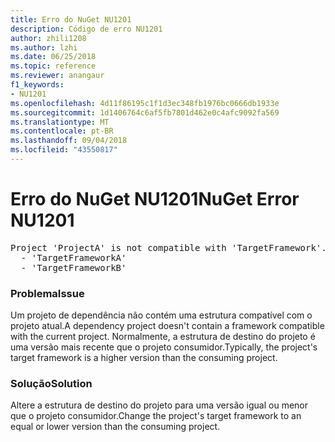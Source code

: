 ```yaml
---
title: Erro do NuGet NU1201
description: Código de erro NU1201
author: zhili1208
ms.author: lzhi
ms.date: 06/25/2018
ms.topic: reference
ms.reviewer: anangaur
f1_keywords:
- NU1201
ms.openlocfilehash: 4d11f86195c1f1d3ec348fb1976bc0666db1933e
ms.sourcegitcommit: 1d1406764c6af5fb7801d462e0c4afc9092fa569
ms.translationtype: MT
ms.contentlocale: pt-BR
ms.lasthandoff: 09/04/2018
ms.locfileid: "43550817"
---
```

# <a name="nuget-error-nu1201"></a><span data-ttu-id="536e1-103">Erro do NuGet NU1201</span><span class="sxs-lookup"><span data-stu-id="536e1-103">NuGet Error NU1201</span></span>

<pre>Project 'ProjectA' is not compatible with 'TargetFramework'. Project 'ProjectA' supports:<br/>  - 'TargetFrameworkA'<br/>  - 'TargetFrameworkB'</pre>

### <a name="issue"></a><span data-ttu-id="536e1-104">Problema</span><span class="sxs-lookup"><span data-stu-id="536e1-104">Issue</span></span>
<span data-ttu-id="536e1-105">Um projeto de dependência não contém uma estrutura compatível com o projeto atual.</span><span class="sxs-lookup"><span data-stu-id="536e1-105">A dependency project doesn't contain a framework compatible with the current project.</span></span> <span data-ttu-id="536e1-106">Normalmente, a estrutura de destino do projeto é uma versão mais recente que o projeto consumidor.</span><span class="sxs-lookup"><span data-stu-id="536e1-106">Typically, the project's target framework is a higher version than the consuming project.</span></span>

### <a name="solution"></a><span data-ttu-id="536e1-107">Solução</span><span class="sxs-lookup"><span data-stu-id="536e1-107">Solution</span></span>
<span data-ttu-id="536e1-108">Altere a estrutura de destino do projeto para uma versão igual ou menor que o projeto consumidor.</span><span class="sxs-lookup"><span data-stu-id="536e1-108">Change the project's target framework to an equal or lower version than the consuming project.</span></span>

